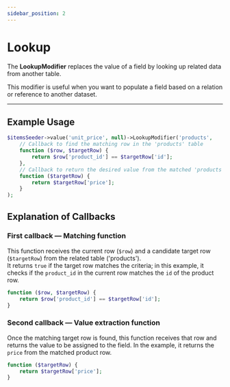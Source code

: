 ```yaml
---
sidebar_position: 2
---
```


# Lookup

The **LookupModifier** replaces the value of a field by looking up related data from another table.

This modifier is useful when you want to populate a field based on a relation or reference to another dataset.

---

## Example Usage

```php
$itemsSeeder->value('unit_price', null)->LookupModifier('products',
    // Callback to find the matching row in the 'products' table
    function ($row, $targetRow) {
        return $row['product_id'] == $targetRow['id'];
    },
    // Callback to return the desired value from the matched 'products' row
    function ($targetRow) {
        return $targetRow['price'];
    }
);
```
## Explanation of Callbacks

### First callback — Matching function

This function receives the current row (`$row`) and a candidate target row (`$targetRow`) from the related table ('products').  
It returns `true` if the target row matches the criteria; in this example, it checks if the `product_id` in the current row matches the `id` of the product row.

```php
function ($row, $targetRow) {
    return $row['product_id'] == $targetRow['id'];
}
```

### Second callback — Value extraction function

Once the matching target row is found, this function receives that row and returns the value to be assigned to the field.
In the example, it returns the `price` from the matched product row.
```php
function ($targetRow) {
    return $targetRow['price'];
}
```
